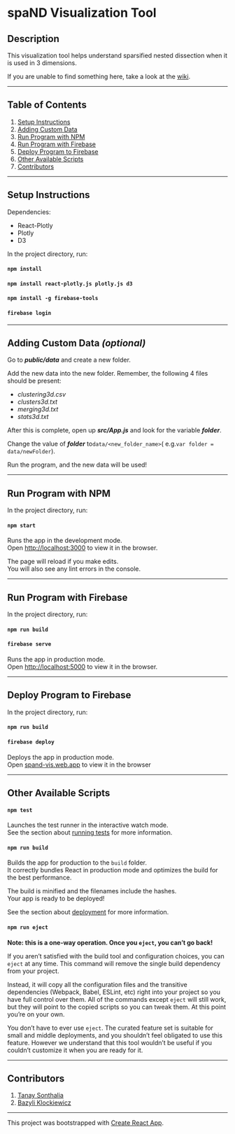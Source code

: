 # spaND Visualization Tool

## Description

This visualization tool helps understand sparsified nested dissection when it is used in 3 dimensions.

If you are unable to find something here, take a look at the [wiki](https://github.com/tsonthalia/spaND-Vis/wiki).

***

## Table of Contents

1. [Setup Instructions](#setup-instructions)
2. [Adding Custom Data](#custom-data)
3. [Run Program with NPM](#run-npm)
4. [Run Program with Firebase](#run-firebase)
5. [Deploy Program to Firebase](#deploy-firebase)
6. [Other Available Scripts](#other)
7. [Contributors](#contributors)

***

## <a name="setup-instructions"></a>Setup Instructions

Dependencies:
* React-Plotly
* Plotly
* D3

In the project directory, run:

#### `npm install`
#### `npm install react-plotly.js plotly.js d3`
#### `npm install -g firebase-tools`
#### `firebase login`


***

## <a name="custom-data"></a>Adding Custom Data _(optional)_

Go to _**public/data**_ and create a new folder.

Add the new data into the new folder. Remember, the following 4 files should be present:
* _clustering3d.csv_
* _clusters3d.txt_
* _merging3d.txt_
* _stats3d.txt_

After this is complete, open up _**src/App.js**_ and look for the variable _**folder**_.

Change the value of _**folder**_ to`data/<new_folder_name>`( e.g.`var folder = data/newFolder`).

Run the program, and the new data will be used!

***

## <a name="run-npm"></a>Run Program with NPM

In the project directory, run:

#### `npm start`

Runs the app in the development mode.<br>
Open [http://localhost:3000](http://localhost:3000) to view it in the browser.

The page will reload if you make edits.<br>
You will also see any lint errors in the console.

***

## <a name="run-firebase"></a>Run Program with Firebase

In the project directory, run:

#### `npm run build`
#### `firebase serve`

Runs the app in production mode.<br>
Open [http://localhost:5000](http://localhost:5000) to view it in the browser.

***

## <a name="deploy-firebase"></a>Deploy Program to Firebase

In the project directory, run:

#### `npm run build`
#### `firebase deploy`

Deploys the app in production mode.<br>
Open [spand-vis.web.app](spand-vis.web.app) to view it in the browser

***

## <a name="other"></a>Other Available Scripts

#### `npm test`

Launches the test runner in the interactive watch mode.<br>
See the section about [running tests](https://facebook.github.io/create-react-app/docs/running-tests) for more information.

#### `npm run build`

Builds the app for production to the `build` folder.<br>
It correctly bundles React in production mode and optimizes the build for the best performance.

The build is minified and the filenames include the hashes.<br>
Your app is ready to be deployed!

See the section about [deployment](https://facebook.github.io/create-react-app/docs/deployment) for more information.

#### `npm run eject`

**Note: this is a one-way operation. Once you `eject`, you can’t go back!**

If you aren’t satisfied with the build tool and configuration choices, you can `eject` at any time. This command will remove the single build dependency from your project.

Instead, it will copy all the configuration files and the transitive dependencies (Webpack, Babel, ESLint, etc) right into your project so you have full control over them. All of the commands except `eject` will still work, but they will point to the copied scripts so you can tweak them. At this point you’re on your own.

You don’t have to ever use `eject`. The curated feature set is suitable for small and middle deployments, and you shouldn’t feel obligated to use this feature. However we understand that this tool wouldn’t be useful if you couldn’t customize it when you are ready for it.

***

## <a name="contributors"></a>Contributors
1. [Tanay Sonthalia](https://github.com/tsonthalia)
2. [Bazyli Klockiewicz](https://github.com/buzzlumberjack)

***

This project was bootstrapped with [Create React App](https://github.com/facebook/create-react-app").
<!--

## Learn More

You can learn more in the [Create React App documentation](https://facebook.github.io/create-react-app/docs/getting-started).

To learn React, check out the [React documentation](https://reactjs.org/).

### Code Splitting

This section has moved here: https://facebook.github.io/create-react-app/docs/code-splitting

### Analyzing the Bundle Size

This section has moved here: https://facebook.github.io/create-react-app/docs/analyzing-the-bundle-size

### Making a Progressive Web App

This section has moved here: https://facebook.github.io/create-react-app/docs/making-a-progressive-web-app

### Advanced Configuration

This section has moved here: https://facebook.github.io/create-react-app/docs/advanced-configuration

### Deployment

This section has moved here: https://facebook.github.io/create-react-app/docs/deployment

#### `npm run build` fails to minify

This section has moved here: https://facebook.github.io/create-react-app/docs/troubleshooting#npm-run-build-fails-to-minify

<br>

-->
